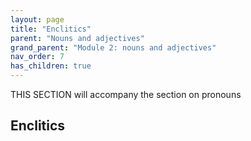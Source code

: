 ```yaml
---
layout: page
title: "Enclitics"
parent: "Nouns and adjectives"
grand_parent: "Module 2: nouns and adjectives"
nav_order: 7
has_children: true
---
```


THIS SECTION will accompany the section on pronouns

## Enclitics



